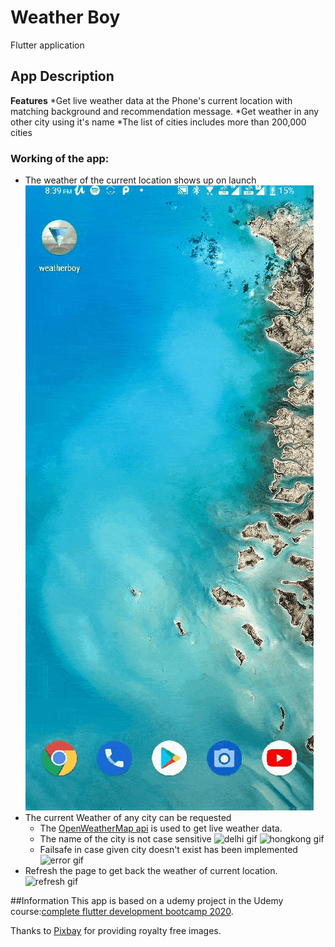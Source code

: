 # Weather Boy
Flutter application
## App Description
**Features**
*Get live weather data at the Phone's current location with matching background and recommendation message.
*Get weather in any other city using it's name
  *The list of cities includes more than 200,000 cities

### Working of the app:
* The weather of the current location shows up on launch
![opening gif](ReadmeFiles/open.gif)
* The current Weather of any city can be requested
  * The [OpenWeatherMap api](https://openweathermap.org/api "Go to Website") is used to get live weather data.
  * The name of the city is not case sensitive
  ![delhi gif](ReadmeFiles/toDelhi.gif)
  ![hongkong gif](ReadmeFiles/toHK.gif)
  * Failsafe in case given city doesn't exist has been implemented
  ![error gif](ReadmeFiles/error.gif)
* Refresh the page to get back the weather of current location.
![refresh gif](ReadmeFiles/refresh.gif)

##Information
This app is based on a udemy project in the Udemy course:[complete flutter development bootcamp 2020](https://www.udemy.com/course/flutter-bootcamp-with-dart/?utm_source=adwords&utm_medium=udemyads&utm_campaign=LongTail_la.EN_cc.INDIA&utm_content=deal4584&utm_term=_._ag_77882236463_._ad_433887110815_._kw__._de_c_._dm__._pl__._ti_dsa-1007766171312_._li_1007809_._pd__._&matchtype=b&gclid=EAIaIQobChMI_pTfvLms6QIVxNeWCh3YPAr-EAAYASAAEgJ8X_D_BwE "Go to course page").

Thanks to [Pixbay](https://pixabay.com/ "Go to Website") for providing royalty free images.
